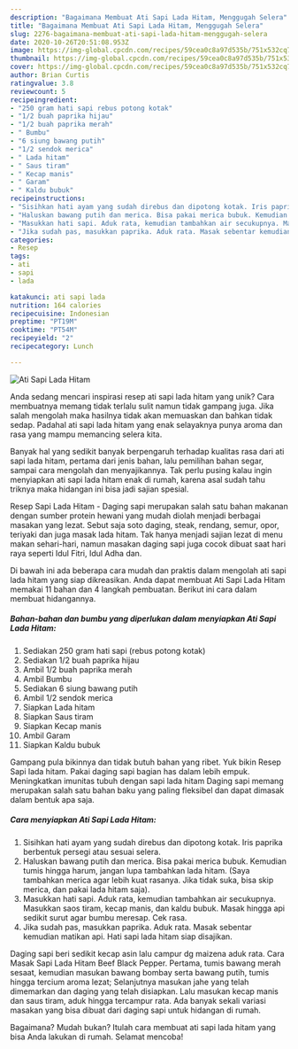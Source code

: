 ```yaml
---
description: "Bagaimana Membuat Ati Sapi Lada Hitam, Menggugah Selera"
title: "Bagaimana Membuat Ati Sapi Lada Hitam, Menggugah Selera"
slug: 2276-bagaimana-membuat-ati-sapi-lada-hitam-menggugah-selera
date: 2020-10-26T20:51:08.953Z
image: https://img-global.cpcdn.com/recipes/59cea0c8a97d535b/751x532cq70/ati-sapi-lada-hitam-foto-resep-utama.jpg
thumbnail: https://img-global.cpcdn.com/recipes/59cea0c8a97d535b/751x532cq70/ati-sapi-lada-hitam-foto-resep-utama.jpg
cover: https://img-global.cpcdn.com/recipes/59cea0c8a97d535b/751x532cq70/ati-sapi-lada-hitam-foto-resep-utama.jpg
author: Brian Curtis
ratingvalue: 3.8
reviewcount: 5
recipeingredient:
- "250 gram hati sapi rebus potong kotak"
- "1/2 buah paprika hijau"
- "1/2 buah paprika merah"
- " Bumbu"
- "6 siung bawang putih"
- "1/2 sendok merica"
- " Lada hitam"
- " Saus tiram"
- " Kecap manis"
- " Garam"
- " Kaldu bubuk"
recipeinstructions:
- "Sisihkan hati ayam yang sudah direbus dan dipotong kotak. Iris paprika berbentuk persegi atau sesuai selera."
- "Haluskan bawang putih dan merica. Bisa pakai merica bubuk. Kemudian tumis hingga harum, jangan lupa tambahkan lada hitam. (Saya tambahkan merica agar lebih kuat rasanya. Jika tidak suka, bisa skip merica, dan pakai lada hitam saja)."
- "Masukkan hati sapi. Aduk rata, kemudian tambahkan air secukupnya. Masukkan saos tiram, kecap manis, dan kaldu bubuk. Masak hingga api sedikit surut agar bumbu meresap. Cek rasa."
- "Jika sudah pas, masukkan paprika. Aduk rata. Masak sebentar kemudian matikan api. Hati sapi lada hitam siap disajikan."
categories:
- Resep
tags:
- ati
- sapi
- lada

katakunci: ati sapi lada 
nutrition: 164 calories
recipecuisine: Indonesian
preptime: "PT19M"
cooktime: "PT54M"
recipeyield: "2"
recipecategory: Lunch

---
```



![Ati Sapi Lada Hitam](https://img-global.cpcdn.com/recipes/59cea0c8a97d535b/751x532cq70/ati-sapi-lada-hitam-foto-resep-utama.jpg)

Anda sedang mencari inspirasi resep ati sapi lada hitam yang unik? Cara membuatnya memang tidak terlalu sulit namun tidak gampang juga. Jika salah mengolah maka hasilnya tidak akan memuaskan dan bahkan tidak sedap. Padahal ati sapi lada hitam yang enak selayaknya punya aroma dan rasa yang mampu memancing selera kita.

Banyak hal yang sedikit banyak berpengaruh terhadap kualitas rasa dari ati sapi lada hitam, pertama dari jenis bahan, lalu pemilihan bahan segar, sampai cara mengolah dan menyajikannya. Tak perlu pusing kalau ingin menyiapkan ati sapi lada hitam enak di rumah, karena asal sudah tahu triknya maka hidangan ini bisa jadi sajian spesial.

Resep Sapi Lada Hitam - Daging sapi merupakan salah satu bahan makanan dengan sumber protein hewani yang mudah diolah menjadi berbagai masakan yang lezat. Sebut saja soto daging, steak, rendang, semur, opor, teriyaki dan juga masak lada hitam. Tak hanya menjadi sajian lezat di menu makan sehari-hari, namun masakan daging sapi juga cocok dibuat saat hari raya seperti Idul Fitri, Idul Adha dan.


Di bawah ini ada beberapa cara mudah dan praktis dalam mengolah ati sapi lada hitam yang siap dikreasikan. Anda dapat membuat Ati Sapi Lada Hitam memakai 11 bahan dan 4 langkah pembuatan. Berikut ini cara dalam membuat hidangannya.

<!--inarticleads1-->

##### Bahan-bahan dan bumbu yang diperlukan dalam menyiapkan Ati Sapi Lada Hitam:

1. Sediakan 250 gram hati sapi (rebus potong kotak)
1. Sediakan 1/2 buah paprika hijau
1. Ambil 1/2 buah paprika merah
1. Ambil  Bumbu
1. Sediakan 6 siung bawang putih
1. Ambil 1/2 sendok merica
1. Siapkan  Lada hitam
1. Siapkan  Saus tiram
1. Siapkan  Kecap manis
1. Ambil  Garam
1. Siapkan  Kaldu bubuk


Gampang pula bikinnya dan tidak butuh bahan yang ribet. Yuk bikin Resep Sapi lada hitam. Pakai daging sapi bagian has dalam lebih empuk. Meningkatkan imunitas tubuh dengan sapi lada hitam Daging sapi memang merupakan salah satu bahan baku yang paling fleksibel dan dapat dimasak dalam bentuk apa saja. 

<!--inarticleads2-->

##### Cara menyiapkan Ati Sapi Lada Hitam:

1. Sisihkan hati ayam yang sudah direbus dan dipotong kotak. Iris paprika berbentuk persegi atau sesuai selera.
1. Haluskan bawang putih dan merica. Bisa pakai merica bubuk. Kemudian tumis hingga harum, jangan lupa tambahkan lada hitam. (Saya tambahkan merica agar lebih kuat rasanya. Jika tidak suka, bisa skip merica, dan pakai lada hitam saja).
1. Masukkan hati sapi. Aduk rata, kemudian tambahkan air secukupnya. Masukkan saos tiram, kecap manis, dan kaldu bubuk. Masak hingga api sedikit surut agar bumbu meresap. Cek rasa.
1. Jika sudah pas, masukkan paprika. Aduk rata. Masak sebentar kemudian matikan api. Hati sapi lada hitam siap disajikan.


Daging sapi beri sedikit kecap asin lalu campur dg maizena aduk rata. Cara Masak Sapi Lada Hitam Beef Black Pepper. Pertama, tumis bawang merah sesaat, kemudian masukan bawang bombay serta bawang putih, tumis hingga tercium aroma lezat; Selanjutnya masukan jahe yang telah dimemarkan dan daging yang telah disiapkan. Lalu masukan kecap manis dan saus tiram, aduk hingga tercampur rata. Ada banyak sekali variasi masakan yang bisa dibuat dari daging sapi untuk hidangan di rumah. 

Bagaimana? Mudah bukan? Itulah cara membuat ati sapi lada hitam yang bisa Anda lakukan di rumah. Selamat mencoba!
